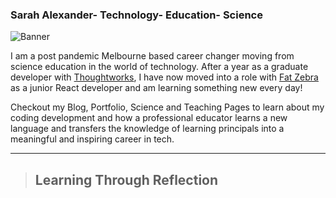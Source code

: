 
### Sarah Alexander- Technology- Education- Science
![Banner](/images/banner_2.jpg)

I am a post pandemic Melbourne based career changer moving from science education in the world of technology. After a year as a graduate developer with [Thoughtworks](www.thoughtworks.com), I have now moved into a role with [Fat Zebra](www.fatzebra.com) as a junior React developer and am learning something new every day!

Checkout my Blog, Portfolio, Science and Teaching Pages to learn about my coding development and how a professional educator learns a new language and transfers the knowledge of learning principals into a meaningful and inspiring career in tech.
____

  > ## Learning Through Reflection

